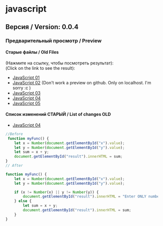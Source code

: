 # javascript

## Версия / Version: 0.0.4

### Предварительный просмотр / Preview<br>

#### Старые файлы / Old Files
(Нажмите на ссылку, чтобы посмотреть результат):<br>
(Click on the link to see the result): <br>
- [JavaScript 01]
- [JavaScript 02] (Don't work a preview on github. Only on localhost. I'm sorry :c )
- [JavaScript 03]
- [JavaScript 04]
- [JavaScript 05]

#### Список изменений СТАРЫЙ / List of changes OLD
- [JavaScript 04] <br>
```javascript
//Before
 function myFunc() {
    let x = Number(document.getElementById("x").value);
    let y = Number(document.getElementById("y").value);
    let sum = x + y;
    document.getElementById("result").innerHTML = sum;
}
// After

function myFunc() {
    let x = Number(document.getElementById("x").value);
    let y = Number(document.getElementById("y").value);

    if (x != Number(x) || y != Number(y)) {
        document.getElementById("result").innerHTML = "Enter ONLY numbers";
    } else {
        let sum = x + y;
        document.getElementById("result").innerHTML = sum;
    }
}
```



[JavaScript 01]: http://htmlpreview.github.io/?https://github.com/kroobeet/javascript/blob/master/JS/old_files/01/index.html
[JavaScript 02]: http://htmlpreview.github.io/?https://github.com/kroobeet/javascript/blob/master/JS/old_files/02/index.html
[JavaScript 03]: http://htmlpreview.github.io/?https://github.com/kroobeet/javascript/blob/master/JS/old_files/03/index.html
[JavaScript 04]: http://htmlpreview.github.io/?https://github.com/kroobeet/javascript/blob/master/JS/old_files/04/index.html
[JavaScript 05]: http://htmlpreview.github.io/?https://github.com/kroobeet/javascript/blob/master/JS/old_files/05/index.html
